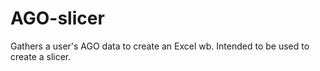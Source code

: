 # AGO-slicer
Gathers a user's AGO data to create an Excel wb. Intended to be used to create a slicer. 
